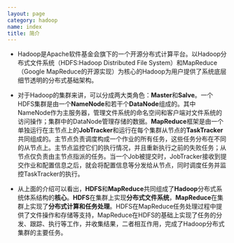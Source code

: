 ```yaml
---
layout: page
category: hadoop
name: index
title: 简介
---
```


* Hadoop是Apache软件基金会旗下的一个开源分布式计算平台。以Hadoop分布式文件系统（HDFS:Hadoop Distributed File System）和MapReduce（Google MapReduce的开源实现）为核心的Hadoop为用户提供了系统底层细节透明的分布式基础架构。

* 对于Hadoop的集群来讲，可以分成两大类角色：**Master**和**Salve**。一个HDFS集群是由一个**NameNode**和若干个**DataNode**组成的。其中NameNode作为主服务器，管理文件系统的命名空间和客户端对文件系统的访问操作；集群中的DataNode管理存储的数据。**MapReduce**框架是由一个单独运行在主节点上的**JobTracker**和运行在每个集群从节点的**TaskTracker**共同组成的。主节点负责调度构成一个作业的所有任务，这些任务分布在不同的从节点上。主节点监控它们的执行情况，并且重新执行之前的失败任务；从节点仅负责由主节点指派的任务。当一个Job被提交时，JobTracker接收到提交作业和配置信息之后，就会将配置信息等分发给从节点，同时调度任务并监控TaskTracker的执行。

* 从上面的介绍可以看出，**HDFS**和**MapReduce**共同组成了**Hadoop**分布式系统体系结构的**核心**。**HDFS**在集群上实现**分布式文件系统**，**MapReduce**在集群上实现了**分布式计算和任务处理**。HDFS在MapReduce任务处理过程中提供了文件操作和存储等支持，MapReduce在HDFS的基础上实现了任务的分发、跟踪、执行等工作，并收集结果，二者相互作用，完成了Hadoop分布式集群的主要任务。
